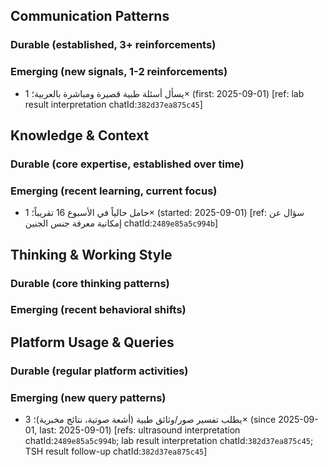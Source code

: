 ## Communication Patterns
### Durable (established, 3+ reinforcements)

### Emerging (new signals, 1-2 reinforcements)
- يسأل أسئلة طبية قصيرة ومباشرة بالعربية؛ 1× (first: 2025-09-01) [ref: lab result interpretation chatId:`382d37ea875c45`]

## Knowledge & Context
### Durable (core expertise, established over time)

### Emerging (recent learning, current focus)
- حامل حالياً في الأسبوع 16 تقريباً؛ 1× (started: 2025-09-01) [ref: سؤال عن إمكانية معرفة جنس الجنين chatId:`2489e85a5c994b`]

## Thinking & Working Style
### Durable (core thinking patterns)

### Emerging (recent behavioral shifts)

## Platform Usage & Queries
### Durable (regular platform activities)

### Emerging (new query patterns)
- يطلب تفسير صور/وثائق طبية (أشعة صوتية، نتائج مخبرية)؛ 3× (since 2025-09-01, last: 2025-09-01) [refs: ultrasound interpretation chatId:`2489e85a5c994b`; lab result interpretation chatId:`382d37ea875c45`; TSH result follow-up chatId:`382d37ea875c45`]